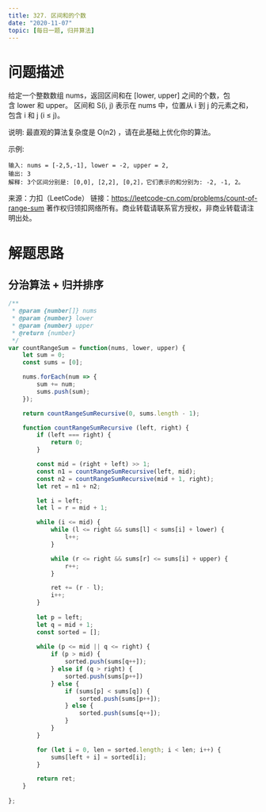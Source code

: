```yaml
---
title: 327. 区间和的个数
date: "2020-11-07"
topic: [每日一题, 归并算法]
---
```


# 问题描述

给定一个整数数组 nums，返回区间和在 [lower, upper] 之间的个数，包含 lower 和 upper。
区间和 S(i, j) 表示在 nums 中，位置从 i 到 j 的元素之和，包含 i 和 j (i ≤ j)。

说明:
最直观的算法复杂度是 O(n2) ，请在此基础上优化你的算法。

示例:

```
输入: nums = [-2,5,-1], lower = -2, upper = 2,
输出: 3 
解释: 3个区间分别是: [0,0], [2,2], [0,2]，它们表示的和分别为: -2, -1, 2。
```

来源：力扣（LeetCode）
链接：https://leetcode-cn.com/problems/count-of-range-sum
著作权归领扣网络所有。商业转载请联系官方授权，非商业转载请注明出处。


# 解题思路

## 分治算法 + 归并排序


``` js
/**
 * @param {number[]} nums
 * @param {number} lower
 * @param {number} upper
 * @return {number}
 */
var countRangeSum = function(nums, lower, upper) {
    let sum = 0;
    const sums = [0];

    nums.forEach(num => {
        sum += num;
        sums.push(sum);
    });

    return countRangeSumRecursive(0, sums.length - 1);

    function countRangeSumRecursive (left, right) {
        if (left === right) {
            return 0;
        }

        const mid = (right + left) >> 1;
        const n1 = countRangeSumRecursive(left, mid);
        const n2 = countRangeSumRecursive(mid + 1, right);
        let ret = n1 + n2;

        let i = left;
        let l = r = mid + 1;

        while (i <= mid) {
            while (l <= right && sums[l] < sums[i] + lower) {
                l++;
            }

            while (r <= right && sums[r] <= sums[i] + upper) {
                r++;
            }

            ret += (r - l);
            i++;
        }
        
        let p = left;
        let q = mid + 1;
        const sorted = [];
        
        while (p <= mid || q <= right) {
            if (p > mid) {
                sorted.push(sums[q++]);
            } else if (q > right) {
                sorted.push(sums[p++])
            } else {
                if (sums[p] < sums[q]) {
                    sorted.push(sums[p++]);
                } else {
                    sorted.push(sums[q++]);
                }
            }
        }

        for (let i = 0, len = sorted.length; i < len; i++) {
            sums[left + i] = sorted[i];
        }

        return ret;
    }
    
};
```
